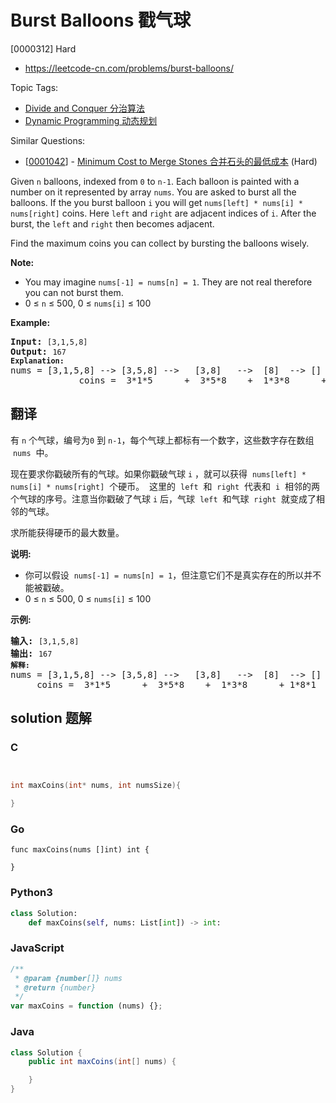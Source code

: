# Burst Balloons 戳气球

[0000312] Hard

- https://leetcode-cn.com/problems/burst-balloons/

Topic Tags:

- [Divide and Conquer 分治算法](https://leetcode-cn.com/tag/divide-and-conquer/)
- [Dynamic Programming 动态规划](https://leetcode-cn.com/tag/dynamic-programming/)

Similar Questions:

- [[0001042](https://leetcode-cn.com/problems/minimum-cost-to-merge-stones/)] - [Minimum Cost to Merge Stones 合并石头的最低成本](./0001042.minimum-cost-to-merge-stones.md) (Hard)

Given `n` balloons, indexed from `0` to `n-1`. Each balloon is painted with a number on it represented by array `nums`. You are asked to burst all the balloons. If the you burst balloon `i` you will get `nums[left] * nums[i] * nums[right]` coins. Here `left` and `right` are adjacent indices of `i`. After the burst, the `left` and `right` then becomes adjacent.

Find the maximum coins you can collect by bursting the balloons wisely.

**Note:**

- You may imagine `nums[-1] = nums[n] = 1`. They are not real therefore you can not burst them.
- 0 ≤ `n` ≤ 500, 0 ≤ `nums[i]` ≤ 100

**Example:**

<pre><b>Input:</b> <code>[3,1,5,8]</code>
<b>Output:</b> <code>167 
<strong>Explanation: </strong></code>nums = [3,1,5,8] --&gt; [3,5,8] --&gt;   [3,8]   --&gt;  [8]  --&gt; []
&nbsp;            coins =  3*1*5      +  3*5*8    +  1*3*8      + 1*8*1   = 167
</pre>

## 翻译

有 `n` 个气球，编号为`0` 到 `n-1`，每个气球上都标有一个数字，这些数字存在数组  `nums`  中。

现在要求你戳破所有的气球。如果你戳破气球 `i` ，就可以获得  `nums[left] * nums[i] * nums[right]`  个硬币。  这里的  `left`  和  `right`  代表和  `i`  相邻的两个气球的序号。注意当你戳破了气球 `i` 后，气球  `left`  和气球  `right`  就变成了相邻的气球。

求所能获得硬币的最大数量。

**说明:**

- 你可以假设  `nums[-1] = nums[n] = 1`，但注意它们不是真实存在的所以并不能被戳破。
- 0 ≤ `n` ≤ 500, 0 ≤ `nums[i]` ≤ 100

**示例:**

<pre><strong>输入:</strong> <code>[3,1,5,8]</code>
<strong>输出:</strong> <code>167 
<strong>解释: </strong></code>nums = [3,1,5,8] --&gt; [3,5,8] --&gt;   [3,8]   --&gt;  [8]  --&gt; []
&nbsp;    coins =  3*1*5      +  3*5*8    +  1*3*8      + 1*8*1   = 167
</pre>

## solution 题解

### C

```c


int maxCoins(int* nums, int numsSize){

}


```

### Go

```golang
func maxCoins(nums []int) int {

}
```

### Python3

```python
class Solution:
    def maxCoins(self, nums: List[int]) -> int:

```

### JavaScript

```javascript
/**
 * @param {number[]} nums
 * @return {number}
 */
var maxCoins = function (nums) {};
```

### Java

```java
class Solution {
    public int maxCoins(int[] nums) {

    }
}
```
